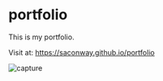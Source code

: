 # portfolio

This is my portfolio.

Visit at: https://saconway.github.io/portfolio

![capture](https://user-images.githubusercontent.com/28232585/48556986-270faf80-e8ee-11e8-9577-caf6971350f8.JPG)

